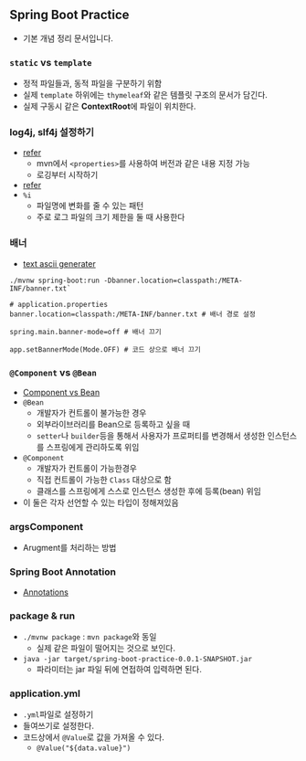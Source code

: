 ## Spring Boot Practice
- 기본 개념 정리 문서입니다.

### `static` vs `template`
- 정적 파일들과, 동적 파일을 구분하기 위함
- 실제 `template` 하위에는 `thymeleaf`와 같은 템플릿 구조의 문서가 담긴다.
- 실제 구동시 같은 **ContextRoot**에 파일이 위치한다.


### log4j, slf4j 설정하기
- [refer](http://sjh836.tistory.com/161)
    - mvn에서 `<properties>`를 사용하여 버전과 같은 내용 지정 가능
    - 로깅부터 시작하기
- [refer](https://jeong-pro.tistory.com/154)
- `%i`
    - 파일명에 변화를 줄 수 있는 패턴
    - 주로 로그 파일의 크기 제한을 둘 때 사용한다

### 배너
- [text ascii generater](http://patorjk.com/software/taag/#p=display&f=Avatar&t=Wshid%20Stat%20Project)
```
./mvnw spring-boot:run -Dbanner.location=classpath:/META-INF/banner.txt`

# application.properties
banner.location=classpath:/META-INF/banner.txt # 배너 경로 설정

spring.main.banner-mode=off # 배너 끄기

app.setBannerMode(Mode.OFF) # 코드 상으로 배너 끄기
```

### `@Component` vs `@Bean`
- [Component vs Bean](https://jojoldu.tistory.com/27)
- `@Bean`
    - 개발자가 컨트롤이 불가능한 경우
    - 외부라이브러리를 Bean으로 등록하고 싶을 때
    - `setter`나 `builder`등을 통해서 사용자가 프로퍼티를 변경해서 생성한 인스턴스를 스프링에게 관리하도록 위임
- `@Component`
    - 개발자가 컨트롤이 가능한경우
    - 직접 컨트롤이 가능한 `Class` 대상으로 함
    - 클래스를 스프링에게 스스로 인스턴스 생성한 후에 등록(bean) 위임
- 이 둘은 각자 선언할 수 있는 타입이 정해져있음


### argsComponent
- Arugment를 처리하는 방법


### Spring Boot Annotation
- [Annotations](https://jeong-pro.tistory.com/151)

### package & run
- `./mvnw package` : `mvn package`와 동일
    - 실제 같은 파일이 떨어지는 것으로 보인다.
- `java -jar target/spring-boot-practice-0.0.1-SNAPSHOT.jar`
    - 파라미터는 jar 파일 뒤에 연접하여 입력하면 된다.

### application.yml
- `.yml`파일로 설정하기
- 들여쓰기로 설정한다.
- 코드상에서 `@Value`로 값을 가져올 수 있다.
    - `@Value("${data.value}")`
    
